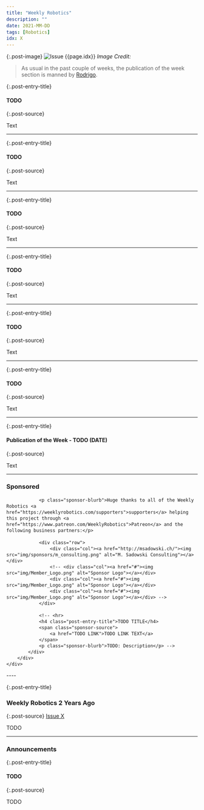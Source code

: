 ```yaml
---
title: "Weekly Robotics"
description: ""
date: 2021-MM-DD
tags: [Robotics]
idx: X
---
```


{:.post-image}
![Issue {{page.idx}}](/img/headers/{{page.idx}}.jpg "Issue {{page.idx}}")
*Image Credit: []()*

> As usual in the past couple of weeks, the publication of the week section is manned by [Rodrigo](https://www.linkedin.com/in/rodrigo-lopes-catto/).

{:.post-entry-title}
#### TODO

{:.post-source}
[]()

Text

----

{:.post-entry-title}
#### TODO

{:.post-source}
[]()

Text

----

{:.post-entry-title}
#### TODO

{:.post-source}
[]()

Text

----

{:.post-entry-title}
#### TODO

{:.post-source}
[]()

Text

----

{:.post-entry-title}
#### TODO

{:.post-source}
[]()

Text

----

{:.post-entry-title}
#### TODO

{:.post-source}
[]()

Text

----

{:.post-entry-title}
#### Publication of the Week - TODO (DATE)

{:.post-source}
[]()

Text

----
<div class="sponsor-snippet-wrapper">
    <div class="sponsor-snippet container-fluid">
        <div class="row">
            <div class="col-3 d-none d-sm-block"></div>
                <div class="col-sm-12 col-md-6 nopadding">
                    <h3 id="spoonsored">Sponsored</h3>

                <p class="sponsor-blurb">Huge thanks to all of the Weekly Robotics <a href="https://weeklyrobotics.com/supporters">supporters</a> helping this project through <a href="https://www.patreon.com/WeeklyRobotics">Patreon</a> and the following business partners:</p>

                <div class="row">
                    <div class="col"><a href="http://msadowski.ch/"><img src="img/sponsors/m_consulting.png" alt="M. Sadowski Consulting"></a></div>
                    <!-- <div class="col"><a href="#"><img src="img/Member_Logo.png" alt="Sponsor Logo"></a></div>
                    <div class="col"><a href="#"><img src="img/Member_Logo.png" alt="Sponsor Logo"></a></div>
                    <div class="col"><a href="#"><img src="img/Member_Logo.png" alt="Sponsor Logo"></a></div> -->
                </div>

                <!-- <hr>
                <h4 class="post-entry-title">TODO TITLE</h4>
                <span class="sponsor-source">
                    <a href="TODO LINK">TODO LINK TEXT</a>
                </span>
                <p class="sponsor-blurb">TODO: Description</p> -->
            </div>
        </div>
    </div>
</div>
----

{:.post-entry-title}
### Weekly Robotics 2 Years Ago

{:.post-source}
[Issue X](https://weeklyrobotics.com/weekly-robotics-X)

TODO

----

### Announcements

{:.post-entry-title}
#### TODO

{:.post-source}
[]()

TODO
